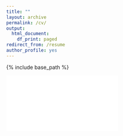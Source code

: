 ```yaml
---
title: ""
layout: archive
permalink: /cv/
output:
  html_document:
    df_print: paged
redirect_from: /resume
author_profile: yes
---
```


{% include base_path %}

<object data="CV.pdf" width="750px" height="750px">
    <embed src="CV.pdf">
    </embed>
</object>
